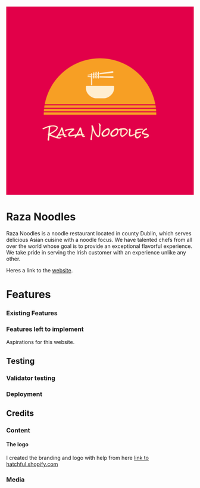 ![Image_of_logo](/assets/logo/logo.png)

# Raza Noodles
Raza Noodles is a noodle restaurant located in county Dublin, which serves delicious Asian cuisine with a noodle focus. We have talented chefs from all over the world whose goal is to provide an exceptional flavorful experience. We take pride in serving the Irish customer with an experience unlike any other.

Heres a link to the [website](index.html).

# Features
### Existing Features


### Features left to implement
Aspirations for this website.


## Testing
### Validator testing


### Deployment

## Credits

### Content
#### The logo

I created the branding and logo with help from here [link to hatchful.shopify.com](https://hatchful.shopify.com/)

### Media

